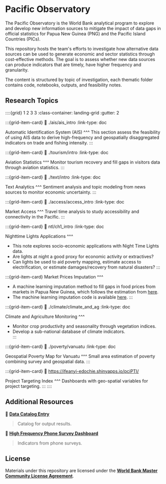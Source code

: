 # Pacific Observatory

The Pacific Observatory is the World Bank analytical program to explore and develop new information sources to mitigate the impact of data gaps in official statistics for Papua New Guinea (PNG) and the Pacific Island Countries (PICs).

This repository hosts the team's efforts to investigate how alternative data sources can be used to generate economic and sector statistics through cost-effective methods. The goal is to assess whether new data sources can produce indicators that are timely, have higher frequency and granularity.

The content is structured by topic of investigation, each thematic folder contains code, notebooks, outputs, and feasibility notes.

## Research Topics

::::{grid} 1 2 3 3
:class-container: landing-grid
:gutter: 2

:::{grid-item-card}
:link: ./ais/ais_intro
:link-type: doc

Automatic Identification System (AIS)
^^^
This section assess the feasibility of using AIS data to derive high-frequency and geospatially disaggregated indicators on trade and fishing intensity.
:::

:::{grid-item-card}
:link: ./tourism/intro
:link-type: doc

Aviation Statistics
^^^
Monitor tourism recovery and fill gaps in visitors data through aviation statistics.
:::

:::{grid-item-card}
:link: ./text/intro
:link-type: doc

Text Analytics
^^^
Sentiment analysis and topic modeling from news sources to monitor economic uncertainty.
:::

:::{grid-item-card}
:link: ./access/access_intro
:link-type: doc

Market Access
^^^
Travel time analysis to study accessibility and connectivity in the Pacific.
:::

:::{grid-item-card}
:link: ntl/ch1_intro
:link-type: doc

Nighttime Lights Applications
^^^

- This note explores socio-economic applications with Night Time Lights data.
- Are lights at night a good proxy for economic activity or extractives?
- Can lights be used to aid poverty mapping, estimate access to electrification, or estimate damages/recovery from natural disasters?
:::

:::{grid-item-card}
Market Prices Imputation
^^^
- A machine learning imputation method to fill gaps in food prices from markets in Papua New Guinea, which follows the estimation from [here](https://openknowledge.worldbank.org/handle/10986/36778).
- The machine learning imputation code is available [here](https://github.com/worldbank/Food-Price-Estimation). 
:::

:::{grid-item-card}
:link: ./climate/climate_and_ag
:link-type: doc

Climate and Agriculture Monitoring
^^^

- Monitor crop productivity and seasonality through vegetation indices. 
- Develop a sub-national database of climate indicators.  
:::

:::{grid-item-card}
:link: ./poverty/vanuatu
:link-type: doc

Geospatial Poverty Map for Vanuatu
^^^
Small area estimation of poverty combining survey and geospatial data.
:::

:::{grid-item-card}
:link: https://ifeanyi-edochie.shinyapps.io/pciPTI/

Project Targeting Index
^^^
Dashboards with geo-spatial variables for project targeting.
:::
::::

## Additional Resources

🔖 [**Data Catalog Entry**](https://datacatalog.worldbank.org/search/dataset/0062856/Pacific-Observatory-Datasets)
> Catalog for output results.

🔖 [**High Frequency Phone Survey Dashboard**](https://dataviz.worldbank.org/views/Dashboard_v19/Income?%3Aembed=y&%3Aiid=1&%3AisGuestRedirectFromVizportal=y)
> Indicators from phone surveys.

## License

Materials under this repository are licensed under the [**World Bank Master Community License Agreement**](./LICENSE.md).